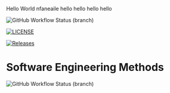 Hello World
nfaneaile
hello hello hello hello

![GitHub Workflow Status (branch)](https://img.shields.io/github/actions/workflow/status/RGriffin04/Sem/main.yml?branch=main)

[![LICENSE](https://img.shields.io/github/license/RGriffin04/sem.svg?style=flat-square)](https://github.com/RGriffin04/sem/blob/master/LICENSE)

[![Releases](https://img.shields.io/github/release/RGriffin04/sem/all.svg?style=flat-square)](https://github.com/RGriffin04/sem/releases)

# Software Engineering Methods
![GitHub Workflow Status (branch)](https://img.shields.io/github/actions/workflow/status/RGriffin04/Sem/main.yml?branch=develop)